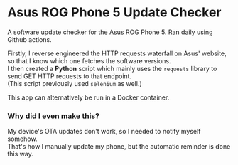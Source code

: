# Asus ROG Phone 5 Update Checker

A software update checker for the Asus ROG Phone 5. Ran daily using Github actions.

Firstly, I reverse engineered the HTTP requests waterfall on Asus' website, so that I know which one fetches the software versions.  
I then created a __Python__ script which mainly uses the `requests` library to send GET HTTP requests to that endpoint.  
(This script previously used `selenium` as well.)

This app can alternatively be run in a Docker container.

### Why did I even make this?
My device's OTA updates don't work, so I needed to notify myself somehow.  
That's how I manually update my phone, but the automatic reminder is done this way.